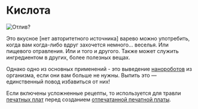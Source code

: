 # Кислота

![Отлив?](oredict:opencomputers:materialAcid)

Это вкусное [нет авторитетного источника] варево можно употребить, когда вам когда-либо вдруг захочется немного... веселья. Или пищевого отравления. Или и того и другого. Также может служить ингредиентом в других, более полезных вещах.

Однако одно из основных применений - это выведение [нанороботов](nanomachines.md) из организма, если они вам больше не нужны. Выпить это — единственный повод избавиться от них!

Если включены усложненные рецепты, то используется для травли [печатных плат](circuitBoard.md) перед созданием [отпечатанной печатной платы](printedCircuitBoard.md).
